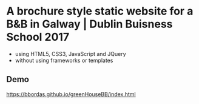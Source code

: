 # A brochure style static website for a B&B in Galway | Dublin Buisness School 2017 #

* using HTML5, CSS3, JavaScript and JQuery 
* without using frameworks or templates

## Demo
https://bbordas.github.io/greenHouseBB/index.html
